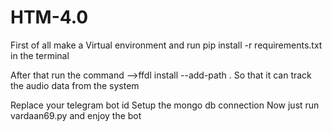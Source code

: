 # HTM-4.0

First of all make a Virtual environment and run
pip install -r requirements.txt in the terminal

After that run the command -->ffdl install --add-path
. So that it can track the audio data from the system

Replace your telegram bot id
Setup the mongo db connection
Now just run vardaan69.py and enjoy the bot
